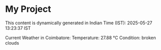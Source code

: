 # My Project

This content is dynamically generated in Indian Time (IST): 2025-05-27 13:23:37 IST


Current Weather in Coimbatore:
Temperature: 27.88 °C
Condition: broken clouds
